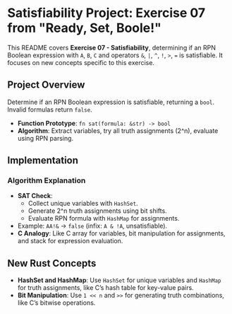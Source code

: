# Satisfiability Project: Exercise 07 from "Ready, Set, Boole!"

This README covers **Exercise 07 - Satisfiability**, determining if an RPN Boolean expression with `A`, `B`, `C` and operators `&`, `|`, `^`, `!`, `>`, `=` is satisfiable. It focuses on new concepts specific to this exercise.

## Project Overview

Determine if an RPN Boolean expression is satisfiable, returning a `bool`. Invalid formulas return `false`.

- **Function Prototype**: `fn sat(formula: &str) -> bool`
- **Algorithm**: Extract variables, try all truth assignments (2^n), evaluate using RPN parsing.

## Implementation
### Algorithm Explanation
- **SAT Check**:
  - Collect unique variables with `HashSet`.
  - Generate 2^n truth assignments using bit shifts.
  - Evaluate RPN formula with `HashMap` for assignments.
- Example: `AA!&` → `false` (infix: `A & !A`, unsatisfiable).
- **C Analogy**: Like C array for variables, bit manipulation for assignments, and stack for expression evaluation.

## New Rust Concepts

- **HashSet and HashMap**: Use `HashSet` for unique variables and `HashMap` for truth assignments, like C’s hash table for key-value pairs.
- **Bit Manipulation**: Use `1 << n` and `>>` for generating truth combinations, like C’s bitwise operations.
